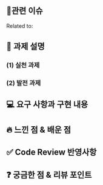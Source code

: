 ## 🌱관련 이슈
Related to: 

## 📌 과제 설명

### (1) 실천 과제

### (2) 발전 과제

## 💻 요구 사항과 구현 내용

## 🔥 느낀 점 & 배운 점

## ✅ Code Review 반영사항

## ❓ 궁금한 점 & 리뷰 포인트
